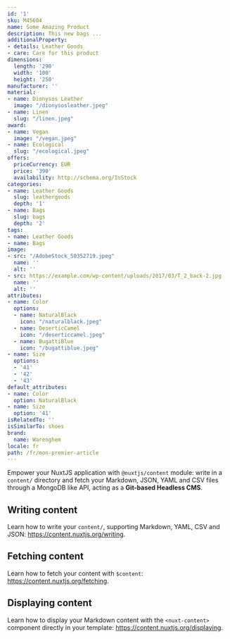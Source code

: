 ```yaml
---
id: '1'
sku: M45604
name: Some Amazing Product
description: This new bags ... 
additionalProperty:
- details: Leather Goods
- care: Care for this product
dimensions:
  length: '290'
  width: '100'
  height: '250'
manufacturer: ''
material:
- name: Dionysos Leather
  image: "/dionysosleather.jpeg"
- name: Linen
  slug: "/linen.jpeg"
award:
- name: Vegan
  image: "/vegan.jpeg"
- name: Ecological
  slug: "/ecological.jpeg"
offers:
  priceCurrency: EUR
  price: '390'
  availability: http://schema.org/InStock
categories:
- name: Leather Goods
  slug: leathergoods
  depth: '1'
- name: Bags
  slug: bags
  depth: '2'
tags:
- name: Leather Goods
- name: Bags
image:
- src: "/AdobeStock_50352719.jpeg"
  name: ''
  alt: ''
- src: https://example.com/wp-content/uploads/2017/03/T_2_back-2.jpg
  name: ''
  alt: ''
attributes:
- name: Color
  options:
  - name: NaturalBlack
    icon: "/naturalblack.jpeg"
  - name: DeserticCamel
    icon: "/deserticcamel.jpeg"
  - name: BugattiBlue
    icon: "/bugattiblue.jpeg"
- name: Size
  options:
  - '41'
  - '42'
  - '43'
default_attributes:
- name: Color
  option: NaturalBlack
- name: Size
  option: '41'
isRelatedTo: ''
isSimilarTo: shoes
brand:
  name: Warenghem
locale: fr
path: /fr/mon-premier-article
---
```


Empower your NuxtJS application with `@nuxtjs/content` module: write in a `content/` directory and fetch your Markdown, JSON, YAML and CSV files through a MongoDB like API, acting as a **Git-based Headless CMS**.

## Writing content

Learn how to write your `content/`, supporting Markdown, YAML, CSV and JSON: https://content.nuxtjs.org/writing.

## Fetching content

Learn how to fetch your content with `$content`: https://content.nuxtjs.org/fetching.

## Displaying content

Learn how to display your Markdown content with the `<nuxt-content>` component directly in your template: https://content.nuxtjs.org/displaying.
